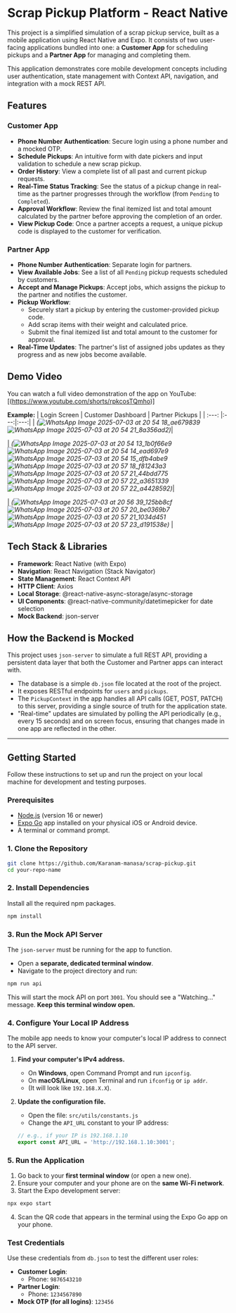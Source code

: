 
# Scrap Pickup Platform - React Native

This project is a simplified simulation of a scrap pickup service, built as a mobile application using React Native and Expo. It consists of two user-facing applications bundled into one: a **Customer App** for scheduling pickups and a **Partner App** for managing and completing them.

This application demonstrates core mobile development concepts including user authentication, state management with Context API, navigation, and integration with a mock REST API.

## Features

### Customer App
- **Phone Number Authentication**: Secure login using a phone number and a mocked OTP.
- **Schedule Pickups**: An intuitive form with date pickers and input validation to schedule a new scrap pickup.
- **Order History**: View a complete list of all past and current pickup requests.
- **Real-Time Status Tracking**: See the status of a pickup change in real-time as the partner progresses through the workflow (from `Pending` to `Completed`).
- **Approval Workflow**: Review the final itemized list and total amount calculated by the partner before approving the completion of an order.
- **View Pickup Code**: Once a partner accepts a request, a unique pickup code is displayed to the customer for verification.

### Partner App
- **Phone Number Authentication**: Separate login for partners.
- **View Available Jobs**: See a list of all `Pending` pickup requests scheduled by customers.
- **Accept and Manage Pickups**: Accept jobs, which assigns the pickup to the partner and notifies the customer.
- **Pickup Workflow**:
  - Securely start a pickup by entering the customer-provided pickup code.
  - Add scrap items with their weight and calculated price.
  - Submit the final itemized list and total amount to the customer for approval.
- **Real-Time Updates**: The partner's list of assigned jobs updates as they progress and as new jobs become available.

## Demo Video

You can watch a full video demonstration of the app on YouTube:
[(https://www.youtube.com/shorts/rpkcosTQmho)]



**Example:**
| Login Screen | Customer Dashboard | Partner Pickups |
| :---: |:---:|:---:|
| *(![WhatsApp Image 2025-07-03 at 20 54 18_ae679839](https://github.com/user-attachments/assets/71407b33-dc37-41d0-9ab6-a8d38457477d)
  ![WhatsApp Image 2025-07-03 at 20 54 21_8a356ad2](https://github.com/user-attachments/assets/4e11fdeb-37b1-46de-92c9-ca1658c40075))*|

 | *(![WhatsApp Image 2025-07-03 at 20 54 13_1b0f66e9](https://github.com/user-attachments/assets/61b1a0f0-28fe-4af1-99e4-1ba77a68f708)
   ![WhatsApp Image 2025-07-03 at 20 54 14_ead697e9](https://github.com/user-attachments/assets/063f516b-4add-437b-b5f7-f7d4f8c14704)
   ![WhatsApp Image 2025-07-03 at 20 54 15_dfb4abe9](https://github.com/user-attachments/assets/10d9c428-c2b1-4903-b92d-ba8c79be83ee)
   ![WhatsApp Image 2025-07-03 at 20 57 18_f81243a3](https://github.com/user-attachments/assets/b2f67b19-cdfa-4991-a4bb-34186161b16b)
   ![WhatsApp Image 2025-07-03 at 20 57 21_44bdd775](https://github.com/user-attachments/assets/f7951968-9b43-4117-8fdd-e7d059a93d38)
   ![WhatsApp Image 2025-07-03 at 20 57 22_a3651339](https://github.com/user-attachments/assets/09e05fd8-58e1-4bda-91f9-785f8bad1b20)
   ![WhatsApp Image 2025-07-03 at 20 57 22_a4428592](https://github.com/user-attachments/assets/dae6b6cd-087f-4f5c-a20a-4c648e60bd3b))*|

 | *(![WhatsApp Image 2025-07-03 at 20 56 39_125bb8cf](https://github.com/user-attachments/assets/04a80c13-0df2-4733-89df-4d98e9595058)
     ![WhatsApp Image 2025-07-03 at 20 57 20_be0369b7](https://github.com/user-attachments/assets/2584c79a-68ef-4bfb-a306-fc323b53edd6)
     ![WhatsApp Image 2025-07-03 at 20 57 21_1034d451](https://github.com/user-attachments/assets/923c093f-ca3b-4b50-ad67-480d4ca13ebc)
     ![WhatsApp Image 2025-07-03 at 20 57 23_d191538e](https://github.com/user-attachments/assets/c73f990d-eb4b-4b67-9ebd-020b064dbbf6))* |


## Tech Stack & Libraries

- **Framework**: React Native (with Expo)
- **Navigation**: React Navigation (Stack Navigator)
- **State Management**: React Context API
- **HTTP Client**: Axios
- **Local Storage**: @react-native-async-storage/async-storage
- **UI Components**: @react-native-community/datetimepicker for date selection
- **Mock Backend**: json-server

## How the Backend is Mocked

This project uses `json-server` to simulate a full REST API, providing a persistent data layer that both the Customer and Partner apps can interact with.

- The database is a simple `db.json` file located at the root of the project.
- It exposes RESTful endpoints for `users` and `pickups`.
- The `PickupContext` in the app handles all API calls (GET, POST, PATCH) to this server, providing a single source of truth for the application state.
- "Real-time" updates are simulated by polling the API periodically (e.g., every 15 seconds) and on screen focus, ensuring that changes made in one app are reflected in the other.

---

## Getting Started

Follow these instructions to set up and run the project on your local machine for development and testing purposes.

### Prerequisites

- [Node.js](https://nodejs.org/) (version 16 or newer)
- [Expo Go](https://expo.dev/go) app installed on your physical iOS or Android device.
- A terminal or command prompt.

### 1. Clone the Repository

```bash
git clone https://github.com/Karanam-manasa/scrap-pickup.git
cd your-repo-name
```

### 2. Install Dependencies

Install all the required npm packages.

```bash
npm install
```

### 3. Run the Mock API Server

The `json-server` must be running for the app to function.

- Open a **separate, dedicated terminal window**.
- Navigate to the project directory and run:

```bash
npm run api
```
This will start the mock API on port `3001`. You should see a "Watching..." message. **Keep this terminal window open.**

### 4. Configure Your Local IP Address

The mobile app needs to know your computer's local IP address to connect to the API server.

1.  **Find your computer's IPv4 address.**
    -   On **Windows**, open Command Prompt and run `ipconfig`.
    -   On **macOS/Linux**, open Terminal and run `ifconfig` or `ip addr`.
    -   (It will look like `192.168.X.X`).

2.  **Update the configuration file.**
    -   Open the file: `src/utils/constants.js`
    -   Change the `API_URL` constant to your IP address:

    ```javascript
    // e.g., if your IP is 192.168.1.10
    export const API_URL = 'http://192.168.1.10:3001';
    ```

### 5. Run the Application

1.  Go back to your **first terminal window** (or open a new one).
2.  Ensure your computer and your phone are on the **same Wi-Fi network**.
3.  Start the Expo development server:

```bash
npx expo start
```
4.  Scan the QR code that appears in the terminal using the Expo Go app on your phone.

### Test Credentials

Use these credentials from `db.json` to test the different user roles:

-   **Customer Login**:
    -   Phone: `9876543210`
-   **Partner Login**:
    -   Phone: `1234567890`
-   **Mock OTP (for all logins)**: `123456`
